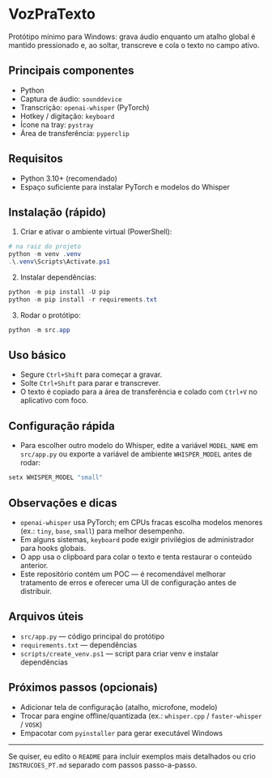 # VozPraTexto 

Protótipo mínimo para Windows: grava áudio enquanto um atalho global é mantido pressionado e, ao soltar, transcreve e cola o texto no campo ativo.

## Principais componentes

- Python
- Captura de áudio: `sounddevice`
- Transcrição: `openai-whisper` (PyTorch)
- Hotkey / digitação: `keyboard`
- Ícone na tray: `pystray`
- Área de transferência: `pyperclip`

## Requisitos

- Python 3.10+ (recomendado)
- Espaço suficiente para instalar PyTorch e modelos do Whisper

## Instalação (rápido)

1. Criar e ativar o ambiente virtual (PowerShell):

```powershell
# na raiz do projeto
python -m venv .venv
.\.venv\Scripts\Activate.ps1
```

2. Instalar dependências:

```powershell
python -m pip install -U pip
python -m pip install -r requirements.txt
```

3. Rodar o protótipo:

```powershell
python -m src.app
```

## Uso básico

- Segure `Ctrl+Shift` para começar a gravar.
- Solte `Ctrl+Shift` para parar e transcrever.
- O texto é copiado para a área de transferência e colado com `Ctrl+V` no aplicativo com foco.

## Configuração rápida

- Para escolher outro modelo do Whisper, edite a variável `MODEL_NAME` em `src/app.py` ou exporte a variável de ambiente `WHISPER_MODEL` antes de rodar:

```powershell
setx WHISPER_MODEL "small"
```

## Observações e dicas

- `openai-whisper` usa PyTorch; em CPUs fracas escolha modelos menores (ex.: `tiny`, `base`, `small`) para melhor desempenho.
- Em alguns sistemas, `keyboard` pode exigir privilégios de administrador para hooks globais.
- O app usa o clipboard para colar o texto e tenta restaurar o conteúdo anterior.
- Este repositório contém um POC — é recomendável melhorar tratamento de erros e oferecer uma UI de configuração antes de distribuir.

## Arquivos úteis

- `src/app.py` — código principal do protótipo
- `requirements.txt` — dependências
- `scripts/create_venv.ps1` — script para criar venv e instalar dependências

## Próximos passos (opcionais)

- Adicionar tela de configuração (atalho, microfone, modelo)
- Trocar para engine offline/quantizada (ex.: `whisper.cpp` / `faster-whisper` / `VOSK`)
- Empacotar com `pyinstaller` para gerar executável Windows

---

Se quiser, eu edito o `README` para incluir exemplos mais detalhados ou crio `INSTRUCOES_PT.md` separado com passos passo-a-passo.

